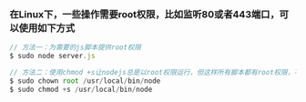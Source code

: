 ### 在Linux下，一些操作需要root权限，比如监听80或者443端口，可以使用如下方式

```js
// 方法一：为需要的js脚本提供root权限
$ sudo node server.js
```

```js
// 方法二：使用chmod +s让nodejs总是以root权限运行，但这样所有脚本都有root权限，不太安全
$ sudo chown root /usr/local/bin/node
$ sudo chmod +s /usr/local/bin/node
```
